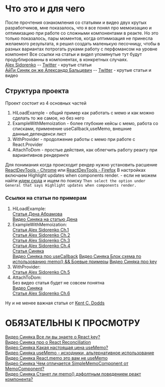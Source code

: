 # Что это и для чего

После прочтения ознакомления со статьями и видео двух крутых разработчиков, мне показалось, что я все понял про
мемоизацию и оптимизацию при работе со сложными компонентами в реакте. Но это только показалось, пары моментов, когда
оптимизация не принесла желаемого результата, я решил создать маленькую песочницу, чтобы в разных вариантах потрогать
руками работу с перфомансом на уровне компонент Все ссылки на статьи и видел упомянутые тут будут продублированны в
компонентах, в конкретных случаях.  
[Alex Sidorenko](https://alexsidorenko.com/) --
[Twitter](https://twitter.com/asidorenko_) - крутые статьи  
[АйТи Синяк он же Александр Бальцевич](https://www.youtube.com/channel/UClgj-KWiNaOo9H1rz1ISO6Q)
-- [Twitter](https://twitter.com/it_sin9k) - крутые статьи и видео

## Структура проекта

Проект состоит из 4 основных частей

1) HiLoadExample - общий пример как работать с мемо и как можно сделать то же самое, но без него
2) ExampleWithMemoization - более глубокие кейсы с мемо, работа со списками, применение useCallback,useMemo, внешние
   данные,депенденси лист
3) WithProvider - продолжение работы с мемо при работе с React.Provider
4) AttachToDom - простые действия, как облегчить работу реакту при вариантивнов рендеринге

Для понимания когда происходит рендер нужно установить
расшение [ReactDevTools - Chrome](https://chrome.google.com/webstore/detail/react-developer-tools/fmkadmapgofadopljbjfkapdkoienihi)
или
[ReactDevTools - Firefox](https://addons.mozilla.org/en-US/firefox/addon/react-devtools/)
В настройках включаем Highlight updates when components render. - если не можем
найти [идем сюда](https://www.digitalocean.com/community/tutorials/how-to-debug-react-components-using-react-developer-tools)
и ищем по поиску `Then select the option under General that says Highlight updates when components render.`

### Ссылки на статьи по примерам

1) HiLoadExample:  
   [Статья Дена Абрамова](https://overreacted.io/before-you-memo/)  
   [Видео Синяка на статью Дена](https://www.youtube.com/watch?v=JzBEbo4enQY&)
2) ExampleWithMemoization:  
   [Статья Alex Sidorenko Ch.1](https://alexsidorenko.com/blog/react-render-always-rerenders/)  
   [Статья Alex Sidorenko Ch.2](https://alexsidorenko.com/blog/react-render-props/)  
   [Статья Alex Sidorenko Ch.3](https://alexsidorenko.com/blog/react-render-usememo/)  
   [Статья Alex Sidorenko Ch.4](https://alexsidorenko.com/blog/react-render-usecallback/)  
   [Статья Синяка](https://habr.com/ru/post/529950/)  
   [Видео Синяка про useCallback](https://www.youtube.com/watch?v=2Wp7QPTkpms)
   [Видео Синяка Блок схема по использованию memo() && Боевые примеры](https://www.youtube.com/watch?v=CMqlMhrMoyY)
   [Видео Синяка про key](https://www.youtube.com/watch?v=OtAlPwW8DNU&t=296s)
4) WithProvider:  
   [Статья Alex Sidorenko Ch.5](https://alexsidorenko.com/blog/react-render-context/)
5) AttachToDom:    
   Без видео статья будет не совсем понятна  
   [Видео Синяка](https://www.youtube.com/watch?v=A0W2n2azH5s)  
   [Статья Alex Sidorenko Ch.6](https://alexsidorenko.com/blog/react-render-dom/)

Ну и не менее важная статья
от [Kent C. Dodds](https://kentcdodds.com/blog/fix-the-slow-render-before-you-fix-the-re-render)

# ОБЯЗАТЕЛЬНЫ К ПРОСМОТРУ

[Видео Синяка Все ли вы знаете о React key?](https://www.youtube.com/watch?v=OtAlPwW8DNU)  
[Видео Синяка про о React Reconciliation](https://www.youtube.com/watch?v=NPXJnKytER4)  
[Видео Синяка Какая настоящая цена useMemo?](https://www.youtube.com/watch?v=i6DPqqbdIyw)  
[Видео Синяка useMemo - исходники, альтернативное использование](https://www.youtube.com/watch?v=V426Pl3X6qQ)  
[Видео Синяка React.memo это вам не useMemo](https://www.youtube.com/watch?v=Hm769uj6WPo)  
[Видео Синяка Чем отличается SimpleMemoComponent от MemoComponent?](https://www.youtube.com/watch?v=LhZ4Xk5CZU8)  
[Видео Синяка Станет ли memo() дэфолтным поведением реакт компонента?](https://www.youtube.com/watch?v=uEeZ2TUkOCE)  
